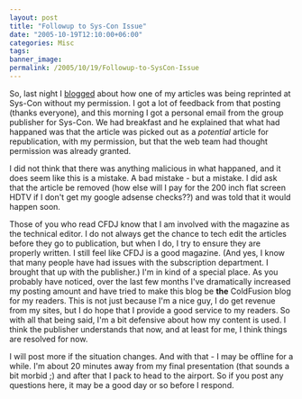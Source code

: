 ```yaml
---
layout: post
title: "Followup to Sys-Con Issue"
date: "2005-10-19T12:10:00+06:00"
categories: Misc 
tags: 
banner_image: 
permalink: /2005/10/19/Followup-to-SysCon-Issue
---
```


So, last night I <a href="http://ray.camdenfamily.com/index.cfm/2005/10/19/Should-I-Be-Honored-or-Offended">blogged</a> about how one of my articles was being reprinted at Sys-Con without my permission. I got a lot of feedback from that posting (thanks everyone), and this morning I got a personal email from the group publisher for Sys-Con. We had breakfast and he explained that what had happaned was that the article was picked out as a <i>potential</i> article for republication, with my permission, but that the web team had thought permission was already granted. 

I did not think that there was anything malicious in what happaned, and it does seem like this is a mistake. A bad mistake - but a mistake. I did ask that the article be removed (how else will I pay for the 200 inch flat screen HDTV if I don't get my google adsense checks??) and was told that it would happen soon.

Those of you who read CFDJ know that I am involved with the magazine as the technical editor. I do not always get the chance to tech edit the articles before they go to publication, but when I do, I try to ensure they are properly written. I still feel like CFDJ is a good magazine. (And yes, I know that many people have had issues with the subscription department. I brought that up with the publisher.) I'm in kind of a special place. As you probably have noticed, over the last few months I've dramatically increased my posting amount and have tried to make this blog be <b>the</b> ColdFusion blog for my readers. This is not just because I'm a nice guy, I do get revenue from my sites, but I do hope that I provide a good service to my readers. So with all that being said, I'm a bit defensive about how my content is used. I think the publisher understands that now, and at least for me, I think things are resolved for now. 

I will post more if the situation changes. And with that - I may be offline for a while. I'm about 20 minutes away from my final presentation (that sounds a bit morbid ;) and after that I pack to head to the airport. So if you post any questions here, it may be a good day or so before I respond.